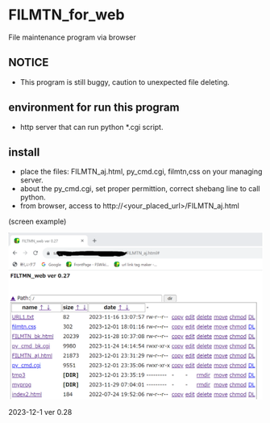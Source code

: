 # FILMTN_for_web
File maintenance program via browser

## NOTICE
 - This program is still buggy, caution to unexpected file deleting.
 
## environment for run this program
 - http server that can run python *.cgi script.

## install
 - place the files: FILMTN_aj.html, py_cmd.cgi, filmtn,css on your managing server.
 - about the py_cmd.cgi, set proper permittion, correct shebang line to call python.
 - from browser, access to http://<your_placed_url>/FILMTN_aj.html

(screen example)

![screen image](image/example-screen.png)

 2023-12-1 ver 0.28
